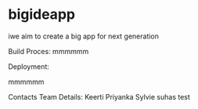 # bigideapp
iwe aim to create a big app for next generation 

Build Proces: 
mmmmmm


Deployment:

mmmmmm

Contacts
Team Details: 
Keerti
Priyanka
Sylvie 
suhas test
